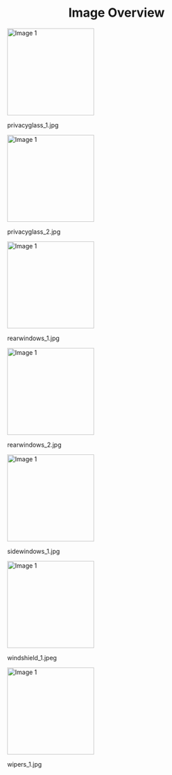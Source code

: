<h1 style ="text-align: center;"> Image Overview </h1>
<div>
<div style="width="20%">
<img src="https://media.evkx.net/multimedia/technology/windows/privacyglass_1_xst.jpg" alt="Image 1" style="width: 200px;">
<p>privacyglass_1.jpg</p>
</div>
<div style="width="20%">
<img src="https://media.evkx.net/multimedia/technology/windows/privacyglass_2_xst.jpg" alt="Image 1" style="width: 200px;">
<p>privacyglass_2.jpg</p>
</div>
<div style="width="20%">
<img src="https://media.evkx.net/multimedia/technology/windows/rearwindows_1_xst.jpg" alt="Image 1" style="width: 200px;">
<p>rearwindows_1.jpg</p>
</div>
<div style="width="20%">
<img src="https://media.evkx.net/multimedia/technology/windows/rearwindows_2_xst.jpg" alt="Image 1" style="width: 200px;">
<p>rearwindows_2.jpg</p>
</div>
<div style="width="20%">
<img src="https://media.evkx.net/multimedia/technology/windows/sidewindows_1_xst.jpg" alt="Image 1" style="width: 200px;">
<p>sidewindows_1.jpg</p>
</div>
<div style="width="20%">
<img src="https://media.evkx.net/multimedia/technology/windows/windshield_1_xst.jpeg" alt="Image 1" style="width: 200px;">
<p>windshield_1.jpeg</p>
</div>
<div style="width="20%">
<img src="https://media.evkx.net/multimedia/technology/windows/wipers_1_xst.jpg" alt="Image 1" style="width: 200px;">
<p>wipers_1.jpg</p>
</div>
</div>
